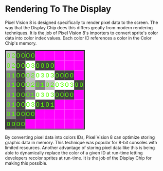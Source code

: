 # Rendering To The Display

Pixel Vision 8 is designed specifically to render pixel data to the screen. The way that the Display Chip does this differs greatly from modern rendering techniques. It is the job of Pixel Vision 8's importers to convert sprite's color data into color index values. Each color ID references a color in the Color Chip's memory. 

![image alt text](images/RenderingToTheDisplay_image_0.png)

By converting pixel data into colors IDs, Pixel Vision 8 can optimize storing graphic data in memory. This technique was popular for 8-bit consoles with limited resources. Another advantage of storing pixel data like this is being able to dynamically replace the color of a given ID at run-time letting developers recolor sprites at run-time. It is the job of the Display Chip for making this possible. 


